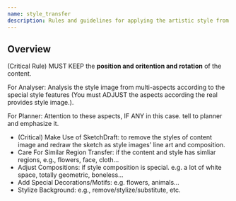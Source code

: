 ```yaml
---
name: style_transfer
description: Rules and guidelines for applying the artistic style from one image to the content of another.
---
```


## Overview
(Critical Rule) MUST KEEP the **position and oritention and rotation** of the content.

For Analyser:
Analysis the style image from multi-aspects according to the special style features (You must ADJUST the aspects according the real provides style image.).

For Planner:
Attention to these aspects, IF ANY in this case. tell to planner and emphasize it.
- (Critical) Make Use of SketchDraft: to remove the styles of content image and redraw the sketch as style images' line art and composition.
- Care For Similar Region Transfer: if the content and style has simliar regions, e.g., flowers, face, cloth...
- Adjust Compositions: if style composition is special. e.g. a lot of white space, totally geometric, boneless...
- Add Special Decorations/Motifs: e.g. flowers, animals...
- Stylize Background:  e.g., remove/stylize/substitute, etc. 